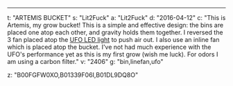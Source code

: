 ---
t: "ARTEMIS BUCKET"
s: "Lit2Fuck"
a: "Lit2Fuck"
d: "2016-04-12"
c: "This is Artemis, my grow bucket! This is a simple and effective design: the bins are placed one atop each other, and gravity holds them together. I reversed the 3 fan placed atop the <a href='https://amzn.to/36NO5zr'>UFO LED light</a> to push air out. I also use an inline fan which is placed atop the bucket. I've not had much experience with the UFO's performance yet as this is my first grow (wish me luck). For odors I am using a carbon filter."
v: "2406"
g: "bin,linefan,ufo"

z: "B00FGFW0XO,B01339F06I,B01DL9DQ8O"
